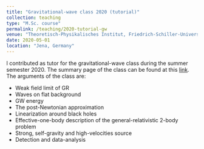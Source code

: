 ```yaml
---
title: "Gravitational-wave class 2020 (tutorial)"
collection: teaching
type: "M.Sc. course"
permalink: /teaching/2020-tutorial-gw
venue: "Theoretisch-Physikalisches Institut, Friedrich-Schiller-Universität Jena"
date: 2020-05-01
location: "Jena, Germany"
---
```


I contributed as tutor for the gravitational-wave class during the summer semester 2020. 
The summary page of the class can be found at this [link](http://sbernuzzi.gitpages.tpi.uni-jena.de/gw/index_SS2020.html). The arguments of the class are:
* Weak field limit of GR
* Waves on flat background
* GW energy
* The post-Newtonian approximation
* Linearization around black holes
* Effective-one-body description of the general-relativistic 2-body problem
* Strong, self-gravity and high-velocities source
* Detection and data-analysis
